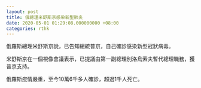 ```yaml
---
layout: post
title: 俄總理米舒斯京感染新型肺炎
date: 2020-05-01 01:29:08.000000000 +08:00
categories: rthk
---
```


俄羅斯總理米舒斯京說，已告知總統普京，自己確診感染新型冠狀病毒。

米舒斯京在一個視像會議表示，已提議由第一副總理別洛烏索夫暫代總理職務，獲普京支持。

俄羅斯疫情嚴重，至今10萬6千多人確診，超過1千人死亡。
